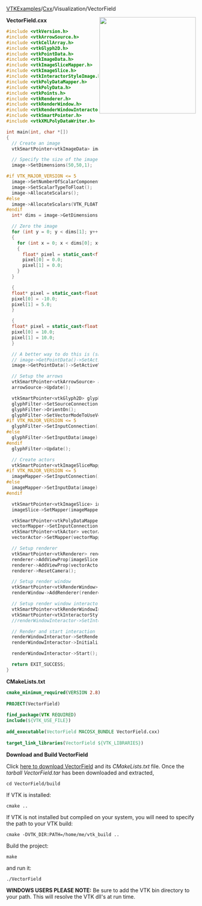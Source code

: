[VTKExamples](Home)/[Cxx](Cxx)/Visualization/VectorField

<img align="right" src="https://github.com/lorensen/VTKExamples/raw/master/Testing/Baseline/Visualization/TestVectorField.png" width="256" />

**VectorField.cxx**
```c++
#include <vtkVersion.h>
#include <vtkArrowSource.h>
#include <vtkCellArray.h>
#include <vtkGlyph2D.h>
#include <vtkPointData.h>
#include <vtkImageData.h>
#include <vtkImageSliceMapper.h>
#include <vtkImageSlice.h>
#include <vtkInteractorStyleImage.h>
#include <vtkPolyDataMapper.h>
#include <vtkPolyData.h>
#include <vtkPoints.h>
#include <vtkRenderer.h>
#include <vtkRenderWindow.h>
#include <vtkRenderWindowInteractor.h>
#include <vtkSmartPointer.h>
#include <vtkXMLPolyDataWriter.h>

int main(int, char *[])
{
  // Create an image
  vtkSmartPointer<vtkImageData> image = vtkSmartPointer<vtkImageData>::New();

  // Specify the size of the image data
  image->SetDimensions(50,50,1);

#if VTK_MAJOR_VERSION <= 5
  image->SetNumberOfScalarComponents(2);
  image->SetScalarTypeToFloat();
  image->AllocateScalars();
#else
  image->AllocateScalars(VTK_FLOAT,2);
#endif
  int* dims = image->GetDimensions();

  // Zero the image
  for (int y = 0; y < dims[1]; y++)
  {
    for (int x = 0; x < dims[0]; x++)
    {
      float* pixel = static_cast<float*>(image->GetScalarPointer(x,y,0));
      pixel[0] = 0.0;
      pixel[1] = 0.0;
    }
  }

  {
  float* pixel = static_cast<float*>(image->GetScalarPointer(20,20,0));
  pixel[0] = -10.0;
  pixel[1] = 5.0;
  }

  {
  float* pixel = static_cast<float*>(image->GetScalarPointer(30,30,0));
  pixel[0] = 10.0;
  pixel[1] = 10.0;
  }

  // A better way to do this is (should be tested for compilablilty and correctness):
  // image->GetPointData()->SetActiveVectors(image->GetPointData()->GetScalars()->GetName().c_str());
  image->GetPointData()->SetActiveVectors("ImageScalars");

  // Setup the arrows
  vtkSmartPointer<vtkArrowSource> arrowSource = vtkSmartPointer<vtkArrowSource>::New();
  arrowSource->Update();

  vtkSmartPointer<vtkGlyph2D> glyphFilter = vtkSmartPointer<vtkGlyph2D>::New();
  glyphFilter->SetSourceConnection(arrowSource->GetOutputPort());
  glyphFilter->OrientOn();
  glyphFilter->SetVectorModeToUseVector();
#if VTK_MAJOR_VERSION <= 5
  glyphFilter->SetInputConnection(image->GetProducerPort());
#else
  glyphFilter->SetInputData(image);
#endif
  glyphFilter->Update();

  // Create actors
  vtkSmartPointer<vtkImageSliceMapper> imageMapper = vtkSmartPointer<vtkImageSliceMapper>::New();
#if VTK_MAJOR_VERSION <= 5
  imageMapper->SetInputConnection(image->GetProducerPort());
#else
  imageMapper->SetInputData(image);
#endif

  vtkSmartPointer<vtkImageSlice> imageSlice = vtkSmartPointer<vtkImageSlice>::New();
  imageSlice->SetMapper(imageMapper);

  vtkSmartPointer<vtkPolyDataMapper> vectorMapper = vtkSmartPointer<vtkPolyDataMapper>::New();
  vectorMapper->SetInputConnection(glyphFilter->GetOutputPort());
  vtkSmartPointer<vtkActor> vectorActor = vtkSmartPointer<vtkActor>::New();
  vectorActor->SetMapper(vectorMapper);

  // Setup renderer
  vtkSmartPointer<vtkRenderer> renderer = vtkSmartPointer<vtkRenderer>::New();
  renderer->AddViewProp(imageSlice);
  renderer->AddViewProp(vectorActor);
  renderer->ResetCamera();

  // Setup render window
  vtkSmartPointer<vtkRenderWindow> renderWindow = vtkSmartPointer<vtkRenderWindow>::New();
  renderWindow->AddRenderer(renderer);

  // Setup render window interactor
  vtkSmartPointer<vtkRenderWindowInteractor> renderWindowInteractor = vtkSmartPointer<vtkRenderWindowInteractor>::New();
  vtkSmartPointer<vtkInteractorStyleImage> style = vtkSmartPointer<vtkInteractorStyleImage>::New();
  //renderWindowInteractor->SetInteractorStyle(style);

  // Render and start interaction
  renderWindowInteractor->SetRenderWindow(renderWindow);
  renderWindowInteractor->Initialize();

  renderWindowInteractor->Start();

  return EXIT_SUCCESS;
}
```
**CMakeLists.txt**
```cmake
cmake_minimum_required(VERSION 2.8)
 
PROJECT(VectorField)
 
find_package(VTK REQUIRED)
include(${VTK_USE_FILE})
 
add_executable(VectorField MACOSX_BUNDLE VectorField.cxx)
 
target_link_libraries(VectorField ${VTK_LIBRARIES})
```

**Download and Build VectorField**

Click [here to download VectorField](https://github.com/lorensen/VTKWikiExamplesTarballs/raw/master/VectorField.tar) and its *CMakeLists.txt* file.
Once the *tarball VectorField.tar* has been downloaded and extracted,
```
cd VectorField/build 
```
If VTK is installed:
```
cmake ..
```
If VTK is not installed but compiled on your system, you will need to specify the path to your VTK build:
```
cmake -DVTK_DIR:PATH=/home/me/vtk_build ..
```
Build the project:
```
make
```
and run it:
```
./VectorField
```
**WINDOWS USERS PLEASE NOTE:** Be sure to add the VTK bin directory to your path. This will resolve the VTK dll's at run time.

